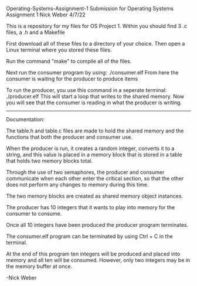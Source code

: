 Operating-Systems-Assignment-1
Submission for Operating Systems Assignment 1
Nick Weber
4/7/22


 This is a repository for my files for OS Project 1.
 Within you should find 3 .c files, a .h and a Makefile

First download all of these files to a directory of your choice.
Then open a Linux terminal where you stored these files.

Run the command "make" to compile all of the files.

Next run the consumer program by using:
          ./consumer.elf
From here the consumer is waiting for the producer to produce items

To run the producer, you use this command in a seperate terminal:
          ./producer.elf 
This will start a loop that writes to the shared memory. Now you will see that the consumer is reading in what the producer is writing.

------------------------------------------------------------------------------------
Documentation:

The table.h and table.c files are made to hold the shared memory and the functions that both the producer and consumer use.

When the producer is run, it creates a random integer, converts it to a string, and this value is placed in a memory block that is stored in a table that
holds two memory blocks total.

Through the use of two semaphores, the producer and consumer communicate when each other enter the critical section, so that the other does not perform
any changes to memory during this time.

The two memory blocks are created as shared memory object instances.

The producer has 10 integers that it wants to play into memory for the consumer to consume.

Once all 10 integers have been produced the producer program terminates.

The consumer.elf program can be terminated by using Ctrl + C in the terminal.

At the end of this program ten integers will be produced and placed into memory and all ten will be consumed. However, only two integers may be in the memory buffer at once.

-Nick Weber
